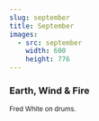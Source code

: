 ```yaml
---
slug: september
title: September
images:
  - src: september
    width: 600
    height: 776
---
```

### Earth, Wind & Fire

<div data-player="Gs069dndIYk"></div>

<small>Fred White on drums.</small>
